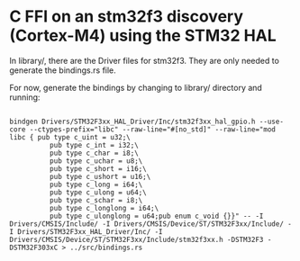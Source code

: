 # C FFI on an stm32f3 discovery (Cortex-M4) using the STM32 HAL

In library/, there are the Driver files for stm32f3. They are only needed to generate the bindings.rs file.

For now, generate the bindings by changing to library/ directory and running: 

<code>
bindgen Drivers/STM32F3xx_HAL_Driver/Inc/stm32f3xx_hal_gpio.h --use-core --ctypes-prefix="libc" --raw-line="#[no_std]" --raw-line="mod libc { pub type c_uint = u32;\
          pub type c_int = i32;\
          pub type c_char = i8;\
          pub type c_uchar = u8;\
          pub type c_short = i16;\
          pub type c_ushort = u16;\
          pub type c_long = i64;\
          pub type c_ulong = u64;\
          pub type c_schar = i8;\
          pub type c_longlong = i64;\
          pub type c_ulonglong = u64;pub enum c_void {}}" -- -I Drivers/CMSIS/Include/ -I Drivers/CMSIS/Device/ST/STM32F3xx/Include/ -I Drivers/STM32F3xx_HAL_Driver/Inc/ -I Drivers/CMSIS/Device/ST/STM32F3xx/Include/stm32f3xx.h -DSTM32F3 -DSTM32F303xC > ../src/bindings.rs
</code>
